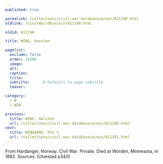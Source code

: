 ```yaml
---
published: true

permalink: /collections/civil-war-database/w/win/011190.html
oldlink: /CivilWar/db/w/win/011190.html

oldid: 011190

title: WING, Hansten

pagelist:
  exclude: false
  order: 11190
  image: 
  alt:
  caption:
  title:
  subtitle:      # Defaults to page subtitle
  teaser:

category: 
  - W 
  - WIN

previous:
  title: WING, Halsten
  url: /collections/civil-war-database/w/win/011189.html  
next:
  title: WINGAARD, Ole V.
  url: /collections/civil-war-database/w/win/011191.html   
---
```

From Hardanger, Norway. Civil War: Private. Died at Worden, Minnesota, in 1882. Sources: (Ulvestad p340)